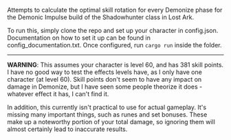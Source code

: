 Attempts to calculate the optimal skill rotation for every Demonize phase for the Demonic Impulse build of the Shadowhunter class in Lost Ark.

To run this, simply clone the repo and set up your character in config.json. Documentation on how to set it up can be found in config_documentation.txt. Once configured, run `cargo run` inside the folder.

<hr>

<b>WARNING</b>: This assumes your character is level 60, and has 381 skill points. I have no good way to test the effects levels have, as I only have one character (at level 60). Skill points don't seem to have any impact on damage in Demonize, but I have seen some people theorize it does - whatever effect it has, I can't find it.

In addition, this currently isn't practical to use for actual gameplay. It's missing many important things, such as runes and set bonuses. 
These make up a noteworthy portion of your total damage, so ignoring them will almost certainly lead to inaccurate results. 
